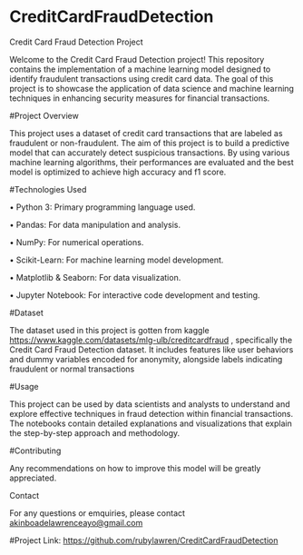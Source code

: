# CreditCardFraudDetection
Credit Card Fraud Detection Project

Welcome to the Credit Card Fraud Detection project! This repository contains the implementation of a machine learning model designed to identify fraudulent transactions using credit card data. The goal of this project is to showcase the application of data science and machine learning techniques in enhancing security measures for financial transactions.

#Project Overview

This project uses a dataset of credit card transactions that are labeled as fraudulent or non-fraudulent. The aim of this project is to build a predictive model that can accurately detect suspicious transactions. By using various machine learning algorithms, their performances are evaluated and the best model is optimized to achieve high accuracy and f1 score.

#Technologies Used

• Python 3: Primary programming language used.

• Pandas: For data manipulation and analysis.

• NumPy: For numerical operations.

• Scikit-Learn: For machine learning model development.

• Matplotlib & Seaborn: For data visualization.

• Jupyter Notebook: For interactive code development and testing.

#Dataset

The dataset used in this project is gotten from kaggle https://www.kaggle.com/datasets/mlg-ulb/creditcardfraud , specifically the Credit Card Fraud Detection dataset. It includes features like user behaviors and dummy variables encoded for anonymity, alongside labels indicating fraudulent or normal transactions


#Usage

This project can be used by data scientists and analysts to understand and explore effective techniques in fraud detection within financial transactions. The notebooks contain detailed explanations and visualizations that explain the step-by-step approach and methodology.

#Contributing

Any recommendations on how to improve this model will be greatly appreciated.


Contact

For any questions or emquiries, please contact 
akinboadelawrenceayo@gmail.com

#Project Link: https://github.com/rubylawren/CreditCardFraudDetection
